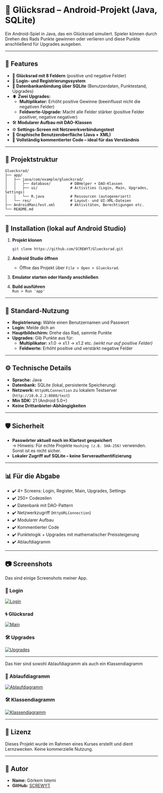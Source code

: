 # 🎡 Glücksrad – Android-Projekt (Java, SQLite)

Ein Android-Spiel in Java, das ein Glücksrad simuliert. Spieler können durch Drehen des Rads Punkte gewinnen oder verlieren und diese Punkte anschließend für Upgrades ausgeben.

---

## 📱 Features

- 🎯 **Glücksrad mit 8 Feldern** (positive und negative Felder)
- 🔐 **Login- und Registrierungssystem**
- 💾 **Datenbankanbindung über SQLite** (Benutzerdaten, Punktestand, Upgrades)
- ⬆️ **Zwei Upgrades:**
  - **Multiplikator:** Erhöht positive Gewinne (beeinflusst nicht die negativen Felder)
  - **Feldwerte-Upgrade:** Macht alle Felder stärker (positive Felder positiver, negative negativer)
- 🛠️ **Modularer Aufbau mit DAO-Klassen**
- ⚙️ **Settings-Screen mit Netzwerkverbindungstest**
- 🎨 **Graphische Benutzeroberfläche (Java + XML)**
- 💬 **Vollständig kommentierter Code – ideal für das Verständnis**

---

## 🧱 Projektstruktur

```
Gluecksrad/
├── app/
│   ├── java/com/example/gluecksrad/
│   │   ├── database/         # DBHelper + DAO-Klassen
│   │   ├── ui/               # Activities (Login, Main, Upgrades, Settings)
│   │   └── R.java            # Ressourcen (autogeneriert)
│   └── res/                  # Layout- und UI-XML-Dateien
├── AndroidManifest.xml       # Aktivitäten, Berechtigungen etc.
└── README.md
```

---

## 🚀 Installation (lokal auf Android Studio)

1. **Projekt klonen**  
   ```bash
   git clone https://github.com/SCREWYT/Gluecksrad.git
   ```

2. **Android Studio öffnen**
   - Öffne das Projekt über `File > Open > Gluecksrad`.

3. **Emulator starten oder Handy anschließen**

4. **Build ausführen**  
   `Run > Run 'app'`

---

## 🔑 Standard-Nutzung

- **Registrierung:** Wähle einen Benutzernamen und Passwort
- **Login:** Melde dich an
- **Hauptbildschirm:** Drehe das Rad, sammle Punkte
- **Upgrades:** Gib Punkte aus für:
  - **Multiplikator:** x1.0 → x1.1 → x1.2 etc. _(wirkt nur auf positive Felder)_
  - **Feldwerte:** Erhöht positive und verstärkt negative Felder

---

## ⚙️ Technische Details

- **Sprache:** Java
- **Datenbank:** SQLite (lokal, persistente Speicherung)
- **Netzwerk:** `HttpURLConnection` zu lokalem Testserver (`http://10.0.2.2:8080/test`)
- **Min SDK:** 21 (Android 5.0+)
- **Keine Drittanbieter-Abhängigkeiten**

---

## 🛡️ Sicherheit

- **Passwörter aktuell noch im Klartext gespeichert**  
  → Hinweis: Für echte Projekte `Hashing (z.B. SHA-256)` verwenden. Sonst ist es nicht sicher.
- **Lokaler Zugriff auf SQLite – keine Serverauthentifizierung**

---

## 📊 Für die Abgabe

- ✔️ 4+ Screens: Login, Register, Main, Upgrades, Settings
- ✔️ 250+ Codezeilen
- ✔️ Datenbank mit DAO-Pattern
- ✔️ Netzwerkzugriff (`HttpURLConnection`)
- ✔️ Modularer Aufbau
- ✔️ Kommentierter Code
- ✔️ Punktelogik + Upgrades mit mathematischer Preissteigerung
- ✔️ Ablaufdiagramm

---

## 📷 Screenshots

Das sind einige Screenshots meiner App.

### 🔐 Login
[![Login](screenshots/login_screen.png)](screenshots/login_screen.png)

### 🌀 Glücksrad
[![Main](screenshots/main_screen.png)](screenshots/main_screen.png)

### 🛠️ Upgrades
[![Upgrades](screenshots/upgrades_screen.png)](screenshots/upgrades_screen.png)


---

Das hier sind sowohl Ablaufdiagramm als auch ein Klassendiagramm

### 🔐 Ablaufdiagramm
[![Ablaufdiagramm](Final_Ablaufdiagramm_Glücksrad.png)](Final_Ablaufdiagramm_Glücksrad.png)

### 🛠️ Klassendiagramm
[![Klassendiagramm](Klassendiagramm.drawio.png)](Klassendiagramm.drawio.png)


--- 

## 📄 Lizenz

Dieses Projekt wurde im Rahmen eines Kurses erstellt und dient Lernzwecken. Keine kommerzielle Nutzung.

---

## 👤 Autor

- **Name:** Görkem Istemi
- **GitHub:** [SCREWYT](https://github.com/SCREWYT)
